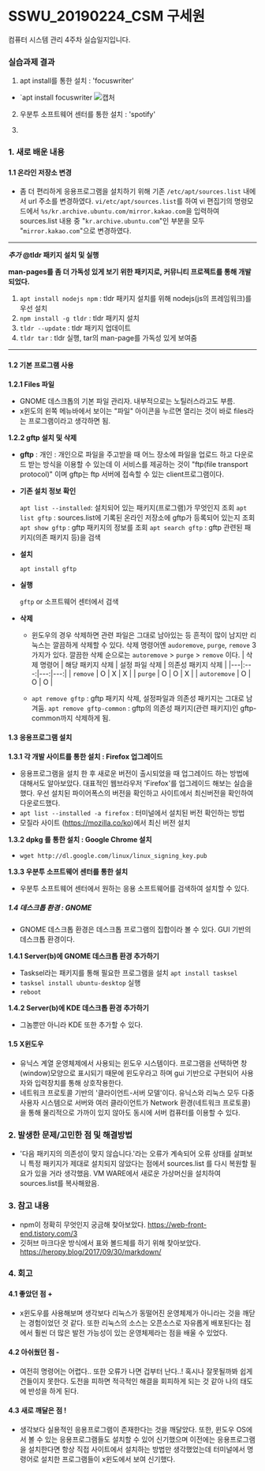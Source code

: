 # SSWU_20190224_CSM 구세원 

컴퓨터 시스템 관리 4주차 실습일지입니다.

### 실습과제 결과

1) apt install를 통한 설치 : 'focuswriter' 
- `apt install focuswriter 
![캡처](https://user-images.githubusercontent.com/65717358/112859187-8c465300-90ed-11eb-92ff-7c465e90f0c1.PNG)

2) 우분투 소프트웨어 센터를 통한 설치 : 'spotify' 

3) 
### 1. 새로 배운 내용

#### 1.1 온라인 저장소 변경

- 좀 더 편리하게 응용프로그램을 설치하기 위해 기존 `/etc/apt/sources.list` 내에서 url 주소를 변경하였다. 
  `vi/etc/apt/sources.list`를 하여 vi 편집기의 명령모드에서 `%s/kr.archive.ubuntu.com/mirror.kakao.com`을 입력하여 sources.list 내용 중 "`kr.archive.ubuntu.com`"인 부분을 모두 "`mirror.kakao.com`"으로 변경하였다. 

--- 
***추가*** **@tldr 패키지 설치 및 실행**
  
  **man-pages를 좀 더 가독성 있게 보기 위한 패키지로, 커뮤니티 프로젝트를 통해 개발되었다.**
  1. `apt install nodejs npm` : tldr 패키지 설치를 위해 nodejs(js의 프레임워크)를 우선 설치
  2. `npm install -g tldr` : tldr 패키지 설치
  3. `tldr --update` : tldr 패키지 업데이트
  4. `tldr tar` : tldr 실행, tar의 man-page를 가독성 있게 보여줌 
---

#### 1.2 기본 프로그램 사용 
**1.2.1 Files 파일** 
- GNOME 데스크톱의 기본 파일 관리자. 내부적으로는 노틸러스라고도 부름. 
- x윈도의 왼쪽 메뉴바에서 보이는 "파일" 아이콘을 누르면 열리는 것이 바로 files라는 프로그램이라고 생각하면 됨.  

**1.2.2 gftp 설치 및 삭제**
  - **gftp** : 개인 : 개인으로 파일을 주고받을 때 어느 장소에 파일을 업로드 하고 다운로드 받는 방식을 이용할 수 있는데 이 서비스를 제공하는 것이 "ftp(file transport protocol)" 이며 gftp는 ftp 서버에 접속할 수 있는 client프로그램이다. 
  - **기존 설치 정보 확인**
    
    `apt list --installed`: 설치되어 있는 패키지(프로그램)가 무엇인지 조회
    `apt list gftp` : sources.list에 기록된 온라인 저장소에 gftp가 등록되어 있는지 조회
    `apt show gftp` : gftp 패키지의 정보를 조회
    `apt search gftp` : gftp 관련된 패키지(의존 패키지 등)을 검색
    
  - **설치**

    `apt install gftp` 
  
  - **실행**
    
    `gftp` or 소프트웨어 센터에서 검색
   
  - **삭제** 
    - 윈도우의 경우 삭제하면 관련 파일은 그대로 남아있는 등 흔적이 많이 남지만 리눅스는 깔끔하게 삭제할 수 있다. 
      삭제 명령어엔 `audoremove`, `purge`, `remove` 3가지가 있다. 
      깔끔한 삭제 순으로는 `autoremove` > `purge` > `remove` 이다. 
      | 삭제 명령어 | 해당 패키지 삭제 | 설정 파일 삭제 | 의존성 패키지 삭제 |
      |---|:---:|---:|---:|
      | `remove` | O | X | X |
      | `purge` | O | O | X |
      | `autoremove` | O | O | O |
    
    - `apt remove gftp` : gftp 패키지 삭제, 설정파일과 의존성 패키지는 그대로 남겨둠. 
      `apt remove gftp-common` : gftp의 의존성 패키지(관련 패키지)인 gftp-common까지 삭제하게 됨. 
      
#### 1.3 응용프로그램 설치 

**1.3.1 각 개발 사이트를 통한 설치 : Firefox 업그레이드** 
- 응용프로그램을 설치 한 후 새로운 버전이 출시되었을 때 업그레이드 하는 방법에 대해서도 알아보았다. 대표적인 웹브라우저 'Firefox'를 업그레이드 해보는 실습을 했다. 우선 설치된 파이어폭스의 버전을 확인하고 사이트에서 최신버전을 확인하여 다운로드했다. 
- `apt list --installed -a firefox` : 터미널에서 설치된 버전 확인하는 방법
- 모질라 사이트 (https://mozilla.co/ko)에서 최신 버전 설치
      
**1.3.2 dpkg 를 통한 설치 : Google Chrome 설치**
- `wget http://dl.google.com/linux/linux_signing_key.pub`

**1.3.3 우분투 소프트웨어 센터를 통한 설치**
- 우분투 소프트웨어 센터에서 원하는 응용 소프트웨어를 검색하여 설치할 수 있다. 

##### 1.4 데스크톱 환경 : GNOME  
- GNOME 데스크톱 환경은 데스크톱 프로그램의 집합이라 볼 수 있다. GUI 기반의 데스크톱 환경이다. 

**1.4.1 Server(b)에 GNOME 데스크톱 환경 추가하기**
- Tasksel라는 패키지를 통해 필요한 프로그램을 설치 `apt install tasksel`
- `tasksel install ubuntu-desktop` 실행
- `reboot` 

**1.4.2 Server(b)에 KDE 데스크톱 환경 추가하기**
- 그놈뿐만 아니라 KDE 또한 추가할 수 있다. 

#### 1.5 X윈도우 
- 유닉스 계열 운영체제에서 사용되는 윈도우 시스템이다. 프로그램을 선택하면 창(window)모양으로 표시되기 때문에 윈도우라고 하며 gui 기반으로 구현되어 사용자와 입력장치를 통해 상호작용한다. 
- 네트워크 프로토콜 기반의 '클라이언트-서버 모델'이다. 유닉스와 리눅스 모두 다중 사용자 시스템으로 서버와 여러 클라이언트가 Network 환경(네트워크 프로토콜)을 통해 물리적으로 가까이 있지 않아도 동시에 서버 컴퓨터를 이용할 수 있다. 


### 2. 발생한 문제/고민한 점 및 해결방법

	
- '다음 패키지의 의존성이 맞지 않습니다.'라는 오류가 계속되어 오류 상태를 살펴보니 특정 패키지가 제대로 설치되지 않았다는 점에서 sources.list 를 다시 복원할 필요가 있을 거라 생각했음. 
  VM WARE에서 새로운 가상머신을 설치하여 sources.list를 복사해왔음. 


### 3. 참고 내용

	
- npm이 정확히 무엇인지 궁금해 찾아보았다. https://web-front-end.tistory.com/3
- 깃허브 마크다운 방식에서 표와 볼드체를 하기 위해 찾아보았다. https://heropy.blog/2017/09/30/markdown/


### 4. 회고    
    
#### 4.1 좋았던 점 +
	
- x윈도우를 사용해보며 생각보다 리눅스가 동떨어진 운영체제가 아니라는 것을 깨닫는 경험이었던 것 같다. 또한 리눅스의 소스는 오픈소스로 자유롭게 배포된다는 점에서 훨씬 더 많은 발전 가능성이 있는 운영체제라는 점을 배울 수 있었다. 

#### 4.2 아쉬웠던 점 -
	
- 여전히 명령어는 어렵다.. 또한 오류가 나면 겁부터 난다..! 혹시나 잘못될까봐 쉽게 건들이지 못한다. 도전을 피하면 적극적인 해결을 회피하게 되는 것 같아 나의 태도에 반성을 하게 된다. 
  
#### 4.3 새로 깨달은 점 !
	
- 생각보다 실용적인 응용프로그램이 존재한다는 것을 깨달았다. 또한, 윈도우 OS에서 볼 수 있는 응용프로그램들도 설치할 수 있어 신기했으며 이전에는 응용프로그램을 설치한다면 항상 직접 사이트에서 설치하는 방법만 생각했었는데 터미널에서 명령어로 설치한 프로그램들이 x윈도에서 보여 신기했다.  
	  
